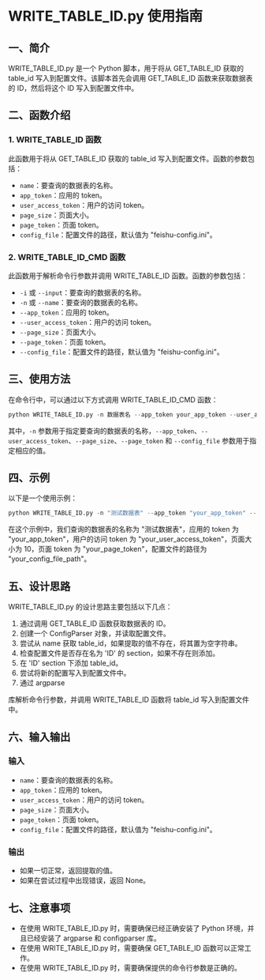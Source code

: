 # WRITE_TABLE_ID.py 使用指南

## 一、简介

WRITE_TABLE_ID.py 是一个 Python 脚本，用于将从 GET_TABLE_ID 获取的 table_id 写入到配置文件。该脚本首先会调用 GET_TABLE_ID 函数来获取数据表的 ID，然后将这个 ID 写入到配置文件中。

## 二、函数介绍

### 1. WRITE_TABLE_ID 函数

此函数用于将从 GET_TABLE_ID 获取的 table_id 写入到配置文件。函数的参数包括：

- `name`：要查询的数据表的名称。
- `app_token`：应用的 token。
- `user_access_token`：用户的访问 token。
- `page_size`：页面大小。
- `page_token`：页面 token。
- `config_file`：配置文件的路径，默认值为 "feishu-config.ini"。

### 2. WRITE_TABLE_ID_CMD 函数

此函数用于解析命令行参数并调用 WRITE_TABLE_ID 函数。函数的参数包括：

- `-i` 或 `--input`：要查询的数据表的名称。
- `-n` 或 `--name`：要查询的数据表的名称。
- `--app_token`：应用的 token。
- `--user_access_token`：用户的访问 token。
- `--page_size`：页面大小。
- `--page_token`：页面 token。
- `--config_file`：配置文件的路径，默认值为 "feishu-config.ini"。

## 三、使用方法

在命令行中，可以通过以下方式调用 WRITE_TABLE_ID_CMD 函数：

```python
python WRITE_TABLE_ID.py -n 数据表名 --app_token your_app_token --user_access_token your_user_access_token --page_size your_page_size --page_token your_page_token --config_file your_config_file_path
```

其中，`-n` 参数用于指定要查询的数据表的名称，`--app_token`、`--user_access_token`、`--page_size`、`--page_token` 和 `--config_file` 参数用于指定相应的值。

## 四、示例

以下是一个使用示例：

```python
python WRITE_TABLE_ID.py -n "测试数据表" --app_token "your_app_token" --user_access_token "your_user_access_token" --page_size 10 --page_token "your_page_token" --config_file "your_config_file_path"
```

在这个示例中，我们查询的数据表的名称为 "测试数据表"，应用的 token 为 "your_app_token"，用户的访问 token 为 "your_user_access_token"，页面大小为 10，页面 token 为 "your_page_token"，配置文件的路径为 "your_config_file_path"。

## 五、设计思路

WRITE_TABLE_ID.py 的设计思路主要包括以下几点：

1. 通过调用 GET_TABLE_ID 函数获取数据表的 ID。
2. 创建一个 ConfigParser 对象，并读取配置文件。
3. 尝试从 name 获取 table_id，如果提取的值不存在，将其置为空字符串。
4. 检查配置文件是否存在名为 'ID' 的 section，如果不存在则添加。
5. 在 'ID' section 下添加 table_id。
6. 尝试将新的配置写入到配置文件中。
7. 通过 argparse

库解析命令行参数，并调用 WRITE_TABLE_ID 函数将 table_id 写入到配置文件中。

## 六、输入输出

### 输入

- `name`：要查询的数据表的名称。
- `app_token`：应用的 token。
- `user_access_token`：用户的访问 token。
- `page_size`：页面大小。
- `page_token`：页面 token。
- `config_file`：配置文件的路径，默认值为 "feishu-config.ini"。

### 输出

- 如果一切正常，返回提取的值。
- 如果在尝试过程中出现错误，返回 None。

## 七、注意事项

- 在使用 WRITE_TABLE_ID.py 时，需要确保已经正确安装了 Python 环境，并且已经安装了 argparse 和 configparser 库。
- 在使用 WRITE_TABLE_ID.py 时，需要确保 GET_TABLE_ID 函数可以正常工作。
- 在使用 WRITE_TABLE_ID.py 时，需要确保提供的命令行参数是正确的。

